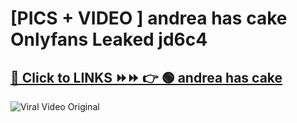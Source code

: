 
 # [PICS + VIDEO ] andrea has cake Onlyfans Leaked jd6c4

## <h2><a href="https://clipsfans.com/andrea_has_cake&ref=git">🔗 Click to LINKS ⏩⏩ 👉 🟢 andrea has cake </a></h2>

<a href="https://clipsfans.com/andrea_has_cake&ref=git" rel="nofollow" data-target="animated-image.originalLink"><img src="https://i.ibb.co.com/xMMVF88/686577567.gif" alt="Viral Video Original" style="max-width: 100%; display: inline-block;" data-target="animated-image.originalImage"></a>

